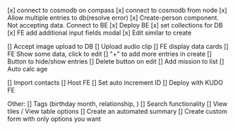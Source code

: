 [x] connect to cosmodb on compass
[x] connect to cosmodb from node
[x] Allow multiple entries to db(resolve error)
[x] Create-person component. Not accepting data. Connect to BE
[x] Deploy BE
[x] set collections for DB
[x] FE add additional input fields modal
[x] Edit similar to create

[] Accept image upload to DB
[] Upload audio clip
[] FE display data cards
[] FE Show some data, click to edit
[] "+" to add more entries in create
[] Button to hide/show entries
[] Delete button on edit
[] Add mission to list
[] Auto calc age 

[] Import contacts
[] Host FE
[] Set auto increment ID
[] Deploy with KUDO
FE

Other:
[] Tags (birthday month, relationship, )
[] Search functionality
[] View tiles / View table options
[] Create an automated summary
[] Create custom form with only options you want